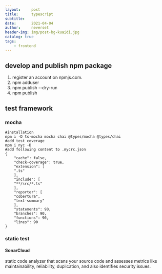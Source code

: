 ```yaml
---
layout:     post
title:      typescript
subtitle:   
date:       2021-04-04
author:     neverset
header-img: img/post-bg-kuaidi.jpg
catalog: true
tags:
    - frontend
---
```


## develop and publish npm package
1. register an account on npmjs.com.
2. npm adduser 
3. npm publish --dry-run
4. npm publish

## test framework

### mocha

    #installation
    npm i -D ts-mocha mocha chai @types/mocha @types/chai
    #add test coverage
    npm i nyc -D
    #add following content to .nycrc.json
    {
        "cache": false,
        "check-coverage": true,
        "extension": [
        ".ts"
        ],
        "include": [
        "**/src/*.ts"
        ],
        "reporter": [
        "cobertura",
        "text-summary"
        ],
        "statements": 90,
        "branches": 90,
        "functions": 90,
        "lines": 90
    }    

### static test
#### SonarCloud
static code analyzer that scans your source code and assesses metrics like maintainability, reliability, duplication, and also identifies security issues.
